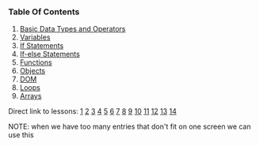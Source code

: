 ### Table Of Contents

1. [Basic Data Types and Operators](#basic-data-types)
1. [Variables](#variables)
1. [If Statements](#if)
1. [If-else Statements](#if-else)
1. [Functions](#functions)
1. [Objects](#objects)
1. [DOM](#HTML-and-JavaScript)
1. [Loops](#loops)
1. [Arrays](#arrays)

Direct link to lessons: [1](#lesson1) [2](#lesson2) [3](#lesson3) [4](#lesson4) [5](#lesson5) [6](#lesson6) [7](#lesson7) [8](#lesson8) [9](#lesson9) [10](#lesson10) [11](#lesson11) [12](#lesson12) [13](#lesson13) [14](#lesson14)

NOTE: when we have too many entries that don't fit on one screen we can use this <!-- .slide: style="font-size:80%" -->
